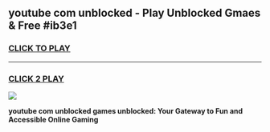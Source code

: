 
## youtube com unblocked - Play Unblocked Gmaes & Free #ib3e1
<h3>
<a href="https://news.freeplayer.one?title=youtube_com_unblocked&ref=24F">CLICK TO PLAY</a></h3>
<hr>

<h3>
<a href="https://news.freeplayer.one?title=youtube_com_unblocked&ref=24F">CLICK 2 PLAY</a>
  
</h3>

<a href="https://news.freeplayer.one?title=youtube_com_unblocked&ref=24F/"><img src="https://clearcache.store/games.png"></a>


**youtube com unblocked games unblocked: Your Gateway to Fun and Accessible Online Gaming**
